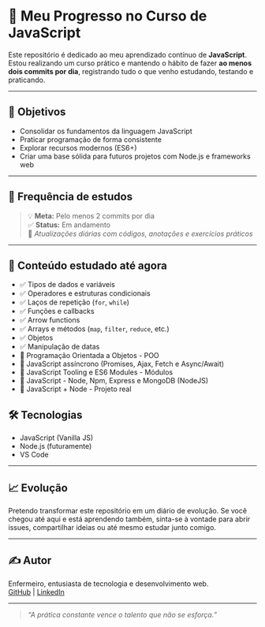 # 📘 Meu Progresso no Curso de JavaScript

Este repositório é dedicado ao meu aprendizado contínuo de **JavaScript**. Estou realizando um curso prático e mantendo o hábito de fazer **ao menos dois commits por dia**, registrando tudo o que venho estudando, testando e praticando.

---

## 🚀 Objetivos

- Consolidar os fundamentos da linguagem JavaScript
- Praticar programação de forma consistente
- Explorar recursos modernos (ES6+)
- Criar uma base sólida para futuros projetos com Node.js e frameworks web

---

## 📅 Frequência de estudos

> 💡 **Meta:** Pelo menos 2 commits por dia  
> ✅ **Status:** Em andamento  
> 📌 *Atualizações diárias com códigos, anotações e exercícios práticos*

---

## 🧩 Conteúdo estudado até agora

- ✅ Tipos de dados e variáveis  
- ✅ Operadores e estruturas condicionais  
- ✅ Laços de repetição (`for`, `while`)  
- ✅ Funções e callbacks  
- ✅ Arrow functions  
- ✅ Arrays e métodos (`map`, `filter`, `reduce`, etc.)  
- ✅ Objetos  
- ✅ Manipulação de datas  
- 🔄 Programação Orientada a Objetos - POO
- 🔄 JavaScript assíncrono (Promises, Ajax, Fetch e Async/Await)
- 🔄 JavaScript Tooling e ES6 Modules - Módulos
- 🔄 JavaScript - Node, Npm, Express e MongoDB (NodeJS)
- 🔄 JavaScript + Node - Projeto real

## 🛠️ Tecnologias

- JavaScript (Vanilla JS)
- Node.js (futuramente)
- VS Code

---

## 📈 Evolução

Pretendo transformar este repositório em um diário de evolução. Se você chegou até aqui e está aprendendo também, sinta-se à vontade para abrir issues, compartilhar ideias ou até mesmo estudar junto comigo.

---

## ✍️ Autor
Enfermeiro, entusiasta de tecnologia e desenvolvimento web.  
[GitHub](https://github.com/pholiceira-dev) | [LinkedIn](https://www.linkedin.com/in/pedro-henrique-037826186/)

---

> *“A prática constante vence o talento que não se esforça.”*
